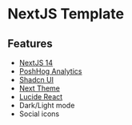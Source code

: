 # NextJS Template

## Features

- [NextJS 14](https://nextjs.org/)
- [PoshHog Analytics](https://posthog.com/)
- [Shadcn UI](https://ui.shadcn.com/)
- [Next Theme](https://github.com/pacocoursey/next-themes)
- [Lucide React](https://lucide.dev/guide/packages/lucide-react)
- Dark/Light mode
- Social icons
